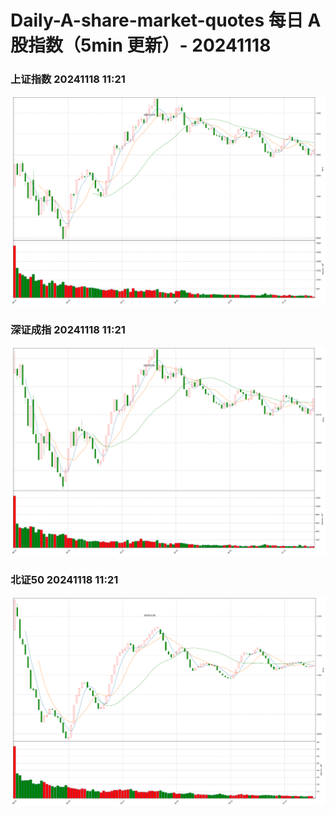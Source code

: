 
# Daily-A-share-market-quotes 每日 A 股指数（5min 更新）- 20241118

### 上证指数 20241118 11:21
![](./fig/2024/11/20241118-sh000001.png)

### 深证成指 20241118 11:21
![](./fig/2024/11/20241118-sz399001.png)

### 北证50 20241118 11:21
![](./fig/2024/11/20241118-bj899050.png)

